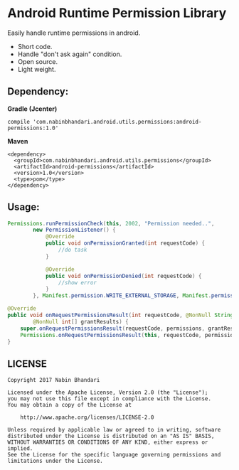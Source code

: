 Android Runtime Permission Library
==================================
Easily handle runtime permissions in android.

 * Short code.
 * Handle "don't ask again" condition.
 * Open source.
 * Light weight.

Dependency:
-----------

**Gradle (Jcenter)**
```
compile 'com.nabinbhandari.android.utils.permissions:android-permissions:1.0'
```
    
    
**Maven**
```
<dependency>
  <groupId>com.nabinbhandari.android.utils.permissions</groupId>
  <artifactId>android-permissions</artifactId>
  <version>1.0</version>
  <type>pom</type>
</dependency>
```    

Usage:
------

```java
Permissions.runPermissionCheck(this, 2002, "Permission needed..",
        new PermissionListener() {
            @Override
            public void onPermissionGranted(int requestCode) {
                //do task
            }

            @Override
            public void onPermissionDenied(int requestCode) {
                //show error
            }
        }, Manifest.permission.WRITE_EXTERNAL_STORAGE, Manifest.permission.CAMERA);
```

```java
@Override
public void onRequestPermissionsResult(int requestCode, @NonNull String[] permissions,
        @NonNull int[] grantResults) {
    super.onRequestPermissionsResult(requestCode, permissions, grantResults);
    Permissions.onRequestPermissionsResult(this, requestCode, permissions, grantResults);
}
```

## LICENSE

    Copyright 2017 Nabin Bhandari

    Licensed under the Apache License, Version 2.0 (the "License");
    you may not use this file except in compliance with the License.
    You may obtain a copy of the License at

        http://www.apache.org/licenses/LICENSE-2.0

    Unless required by applicable law or agreed to in writing, software
    distributed under the License is distributed on an "AS IS" BASIS,
    WITHOUT WARRANTIES OR CONDITIONS OF ANY KIND, either express or implied.
    See the License for the specific language governing permissions and
    limitations under the License.
